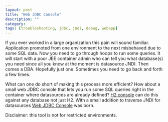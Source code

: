 ```yaml
---
layout: post
title: "Web JDBC Console"
description: ""
category:
tags: [troubleshooting, jdbc, jndi, debug, webapp]
---
```

If you ever worked in a large organization this pain will sound familiar. Application promoted from one environment to the next misbehaved due to some SQL data. Now you need to go through hoops to run some queries. It will start with a poor JEE container admin who can tell you what database(s) you need since all you know at the moment is datasource JNDI. Then comes a DBA. Hopefully just one. Sometimes you need to go back and forth a few times. 

What can one do short of making this process more efficient? How about a small web JDBC console that lets you run some SQL queries right in the container where datasources are already defined? [H2 console](http://www.h2database.com) can do this against any database not just H2. With a small addition to traverse JNDI for datasources [Web JDBC Console](https://github.com/arykov/jdbc-console) was born. 

Disclaimer: this tool is not for restricted environments.